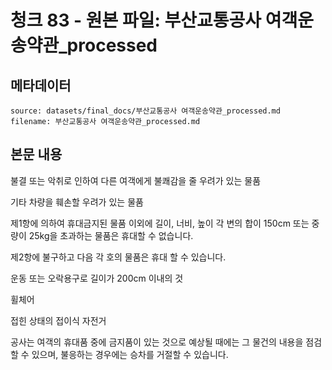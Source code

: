 # 청크 83 - 원본 파일: 부산교통공사 여객운송약관_processed

## 메타데이터

```
source: datasets/final_docs/부산교통공사 여객운송약관_processed.md
filename: 부산교통공사 여객운송약관_processed.md
```

## 본문 내용

불결 또는 악취로 인하여 다른 여객에게 불쾌감을 줄 우려가 있는 물품

기타 차량을 훼손할 우려가 있는 물품

제1항에 의하여 휴대금지된 물품 이외에 길이, 너비, 높이 각 변의 합이 150cm 또는 중량이 25kg을 초과하는 물품은 휴대할 수 없습니다.

제2항에 불구하고 다음 각 호의 물품은 휴대 할 수 있습니다.

운동 또는 오락용구로 길이가 200cm 이내의 것

휠체어

접힌 상태의 접이식 자전거

공사는 여객의 휴대품 중에 금지품이 있는 것으로 예상될 때에는 그 물건의 내용을 점검할 수 있으며, 불응하는 경우에는 승차를 거절할 수 있습니다.